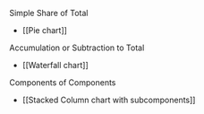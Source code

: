 Simple Share of Total
- [[Pie chart]]

Accumulation or Subtraction to Total
- [[Waterfall chart]]

Components of Components
- [[Stacked Column chart with subcomponents]]